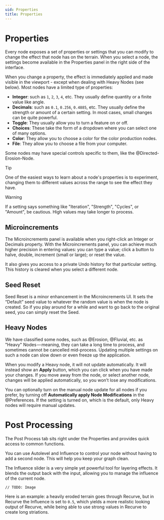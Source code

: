 ```yaml
---
uid: Properties
title: Properties
---
```


# Properties
Every node exposes a set of properties or settings that you can modify to change the effect that node has on the terrain. When you select a node, the settings become available in the Properties panel in the right side of the interface.

When you change a property, the effect is immediately applied and made visible in the viewport - except when dealing with Heavy Nodes (see below). Most nodes have a limited type of properties: 
- **Integer**: such as `1`, `2`, `3`, `4`, etc. They usually define quantity or a finite value like angle.
- **Decimals**: such as `0.1`, `0.256`, `0.4885`, etc. They usually define the strength or amount of a certain setting. In most cases, small changes can be quite powerful.
- **Toggle**: They usually allow you to turn a feature on or off.
- **Choices**: These take the form of a dropdown where you can select one of many options.
- **Color**: They allow you to choose a color for the color production nodes.
- **File**: They allow you to choose a file from your computer.

Some nodes may have special controls specific to them, like the @Directed-Erosion-Node.

> [!TIP]
> One of the easiest ways to learn about a node's properties is to experiment, changing them to different values across the range to see the effect they have.

> [!WARNING]
> If a setting says something like "Iteration", "Strength", "Cycles", or "Amount", be cautious. High values may take longer to process. 

## Microincrements
The Microincrements panel is available when you right-click an Integer or Decimals property. With the Microincrements panel, you can achieve much higher precision in entering values: you can type a value; click a button to halve, double, increment (small or large); or reset the value.

It also gives you access to a private Undo history for that particular setting. This history is cleared when you select a different node.

## Seed Reset
Seed Reset is a minor enhancement in the Microincrements UI. It sets the “Default” seed value to whatever the random value is when the node is created. So if you play around for a while and want to go back to the original seed, you can simply reset the Seed.

## Heavy Nodes
We have classified some nodes, such as @Erosion, @Fluvial, etc. as "Heavy" Nodes — meaning, they can take a long time to process, and sometimes cannot be cancelled mid-process. Updating multiple settings on such a node can slow down or even freeze up the application.

When you modify a Heavy node, it will not update automatically. It will instead show an **Apply** button, which you can click when you have made your changes.
If you move away from the node, or select another node, changes will be applied automatically, so you won’t lose any modifications.

You can optionally turn on the manual node update for all nodes if you prefer, by turning off **Automatically apply Node Modifications** in the @Preferences. If the setting is turned on, which is the default, only Heavy nodes will require manual updates.

#  Post Processing
The Post Process tab sits right under the Properties and provides quick access to common functions. 

You can use Autolevel and Influence to control your node without having to add a second node. This will help you keep your graph clean.

The Influence slider is a very simple yet powerful tool for layering effects. It blends the output back with the input, allowing you to manage the influence of the current node.

`// TODO: Image`

Here is an example: a heavily eroded terrain goes through Recurve, but in Recurve the Influence is set to `0.5`, which yields a more realistic looking output of Recurve, while being able to use strong values in Recurve to create long striations.
